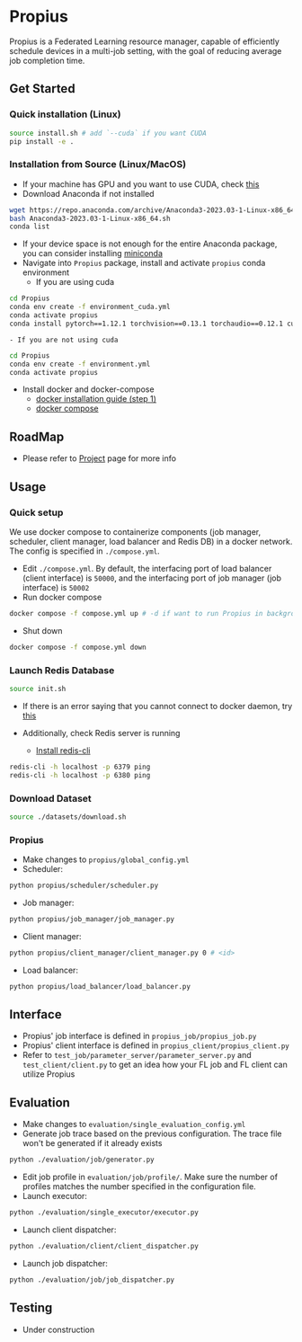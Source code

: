 # Propius
Propius is a Federated Learning resource manager, capable of efficiently schedule devices in a multi-job setting, with the goal of reducing average job completion time.
## Get Started
### Quick installation (Linux)
```bash
source install.sh # add `--cuda` if you want CUDA
pip install -e .
```

### Installation from Source (Linux/MacOS)
- If your machine has GPU and you want to use CUDA, check [this](https://askubuntu.com/questions/799184/how-can-i-install-cuda-on-ubuntu-16-04)
- Download Anaconda if not installed
```bash
wget https://repo.anaconda.com/archive/Anaconda3-2023.03-1-Linux-x86_64.sh
bash Anaconda3-2023.03-1-Linux-x86_64.sh
conda list
```
- If your device space is not enough for the entire Anaconda package, you can consider installing [miniconda](https://educe-ubc.github.io/conda.html) 
- Navigate into `Propius` package, install and activate `propius` conda environment
    - If you are using cuda
```bash
cd Propius
conda env create -f environment_cuda.yml
conda activate propius
conda install pytorch==1.12.1 torchvision==0.13.1 torchaudio==0.12.1 cudatoolkit=11.3 -c pytorch
```
    - If you are not using cuda
```bash
cd Propius
conda env create -f environment.yml
conda activate propius
```
- Install docker and docker-compose
    - [docker installation guide (step 1)](https://www.digitalocean.com/community/tutorials/how-to-install-and-use-docker-on-ubuntu-16-04)
    - [docker compose](https://docs.docker.com/compose/install/linux/#install-the-plugin-manually)


## RoadMap
- Please refer to [Project](https://github.com/users/EricDinging/projects/1) page for more info
## Usage
### Quick setup
We use docker compose to containerize components (job manager, scheduler, client manager, load balancer and Redis DB) in a docker network. The config is specified in `./compose.yml`.
- Edit `./compose.yml`. By default, the interfacing port of load balancer (client interface) is `50000`, and the interfacing port of job manager (job interface) is `50002`
- Run docker compose
```bash
docker compose -f compose.yml up # -d if want to run Propius in background
```
- Shut down
```bash
docker compose -f compose.yml down
```
### Launch Redis Database
```bash
source init.sh
```
- If there is an error saying that you cannot connect to docker daemon, try [this](https://stackoverflow.com/questions/48957195/how-to-fix-docker-got-permission-denied-issue)
    
- Additionally, check Redis server is running
    - [Install redis-cli](https://stackoverflow.com/questions/21795340/linux-install-redis-cli-only)
```bash
redis-cli -h localhost -p 6379 ping
redis-cli -h localhost -p 6380 ping
```
### Download Dataset
```bash
source ./datasets/download.sh
```
### Propius
- Make changes to `propius/global_config.yml`
- Scheduler:
```bash
python propius/scheduler/scheduler.py
```
- Job manager:
```bash
python propius/job_manager/job_manager.py
```
- Client manager:
```bash
python propius/client_manager/client_manager.py 0 # <id>
```
- Load balancer:
```bash
python propius/load_balancer/load_balancer.py
```
## Interface
- Propius' job interface is defined in `propius_job/propius_job.py`
- Propius' client interface is defined in `propius_client/propius_client.py`
- Refer to `test_job/parameter_server/parameter_server.py` and `test_client/client.py` to get an idea how your FL job and FL client can utilize Propius

## Evaluation
- Make changes to `evaluation/single_evaluation_config.yml`
- Generate job trace based on the previous configuration. The trace file won't be generated if it already exists
```bash
python ./evaluation/job/generator.py
```
- Edit job profile in `evaluation/job/profile/`. Make sure the number of profiles matches the number specified in the configuration file.
- Launch executor:
```bash
python ./evaluation/single_executor/executor.py
```
- Launch client dispatcher:
```bash
python ./evaluation/client/client_dispatcher.py
```
- Launch job dispatcher:
```bash
python ./evaluation/job/job_dispatcher.py
```
## Testing
- Under construction
<!-- - Job:
    - Edit `test_job/parameter_server/test_profile.yml` file
    -   ```bash
        $ python test_job/parameter_server/parameter_server.py test_job/parameter_server/test_profile.yml <ip> <port>
        ```
- Client:
    - Edit `test_client/test_profile.yml` file
    -   ```bash
        $ python test_client/client.py
        ``` -->
<!-- ### Propius (scheduling)
- Make changes to `global_config.yml`
- Scheduler, job manager, client manager, and load balancer launches are the same as above
- Job driver:
    ```bash
    $ python propius/job_sim/job_driver.py
    ```
- Client:
    ```bash
    $ python propius/client_sim/client_driver.py
    ``` -->



